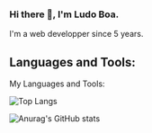 ### Hi there 👋, I'm Ludo Boa.

I'm a web developper since 5 years.

## Languages and Tools:


My Languages and Tools:

 ![Top Langs](https://github-readme-stats.vercel.app/api/top-langs/?username=Ludo-Boa&theme=tokyonight)
 
 ![Anurag's GitHub stats](https://github-readme-stats.vercel.app/api?username=Ludo-Boa&show_icons=true&theme=tokyonight)
